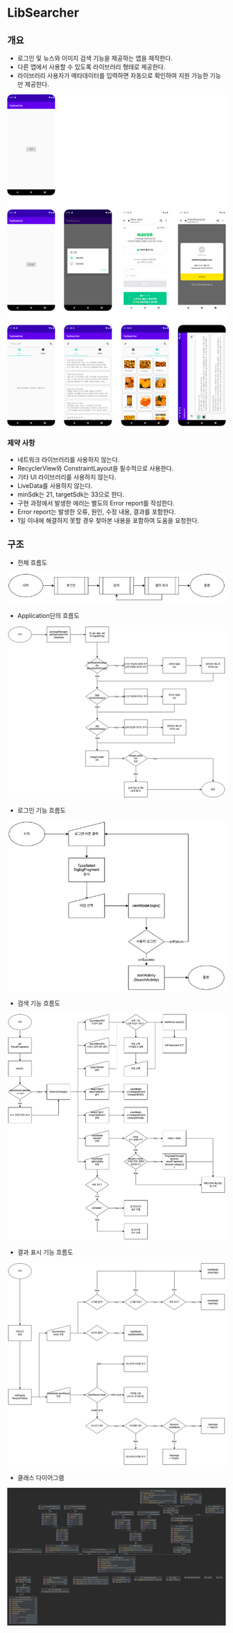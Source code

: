 # LibSearcher
## 개요
- 로그인 및 뉴스와 이미지 검색 기능을 제공하는 앱을 제작한다.
- 다른 앱에서 사용할 수 있도록 라이브러리 형태로 제공한다.
- 라이브러리 사용자가 메타데이터를 입력하면 자동으로 확인하여 지원 가능한 기능만 제공한다.

![UI capture](img/ui_capture.png)

### 제약 사항
- 네트워크 라이브러리를 사용하지 않는다.
- RecyclerView와 ConstraintLayout을 필수적으로 사용한다.
- 기타 UI 라이브러리를 사용하지 않는다.
- LiveData를 사용하지 않는다.
- minSdk는 21, targetSdk는 33으로 한다.
- 구현 과정에서 발생한 에러는 별도의 Error report를 작성한다.
- Error report는 발생한 오류, 원인, 수정 내용, 결과를 포함한다.
- 1일 이내에 해결하지 못할 경우 찾아본 내용을 포함하여 도움을 요청한다.

## 구조

- 전체 흐름도

![Main flowchart](img/flow_all.png)

- Application단의 흐름도

![Application flowchart](img/flow_application.png)

- 로그인 기능 흐름도

![Login flowchart](img/flow_login.png)

- 검색 기능 흐름도

![Search flowchart](img/flow_search.png)

- 결과 표시 기능 흐름도

![Result flowchart](img/flow_result.png)

- 클래스 다이어그램

![Class diagram](img/class_diagram.png)
